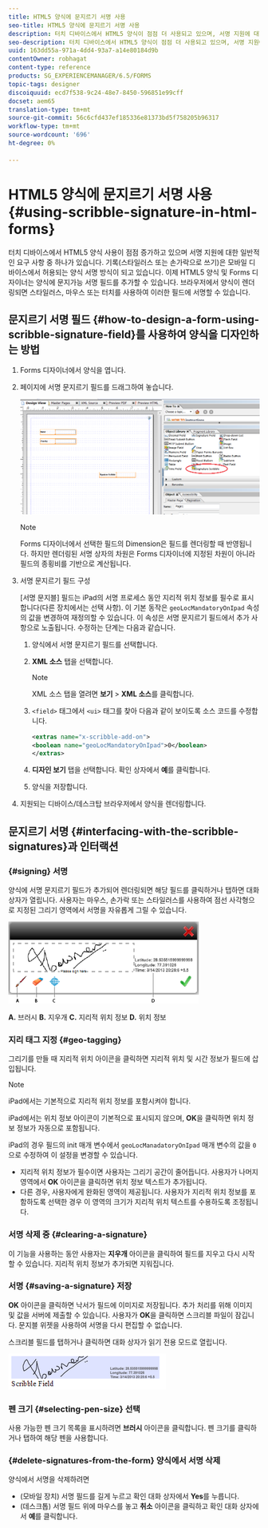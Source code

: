 ```yaml
---
title: HTML5 양식에 문지르기 서명 사용
seo-title: HTML5 양식에 문지르기 서명 사용
description: 터치 디바이스에서 HTML5 양식이 점점 더 사용되고 있으며, 서명 지원에 대한 일반적인 요구 사항 중 하나가 있습니다. 모바일 디바이스에서 문서에 서명하는 것이 일반적으로 통용되고 있습니다.
seo-description: 터치 디바이스에서 HTML5 양식이 점점 더 사용되고 있으며, 서명 지원에 대한 일반적인 요구 사항 중 하나가 있습니다. 모바일 디바이스에서 문서에 서명하는 것이 일반적으로 통용되고 있습니다.
uuid: 163dd55a-971a-4dd4-93a7-a14e80184d9b
contentOwner: robhagat
content-type: reference
products: SG_EXPERIENCEMANAGER/6.5/FORMS
topic-tags: designer
discoiquuid: ecd7f538-9c24-48e7-8450-596851e99cff
docset: aem65
translation-type: tm+mt
source-git-commit: 56c6cfd437ef185336e81373bd5f758205b96317
workflow-type: tm+mt
source-wordcount: '696'
ht-degree: 0%

---
```



# HTML5 양식에 문지르기 서명 사용{#using-scribble-signature-in-html-forms}

터치 디바이스에서 HTML5 양식 사용이 점점 증가하고 있으며 서명 지원에 대한 일반적인 요구 사항 중 하나가 있습니다. 기록(스타일러스 또는 손가락으로 쓰기)은 모바일 디바이스에서 허용되는 양식 서명 방식이 되고 있습니다. 이제 HTML5 양식 및 Forms 디자이너는 양식에 문지가능 서명 필드를 추가할 수 있습니다. 브라우저에서 양식이 렌더링되면 스타일러스, 마우스 또는 터치를 사용하여 이러한 필드에 서명할 수 있습니다.

## 문지르기 서명 필드 {#how-to-design-a-form-using-scribble-signature-field}를 사용하여 양식을 디자인하는 방법

1. Forms 디자이너에서 양식을 엽니다.
1. 페이지에 서명 문지르기 필드를 드래그하여 놓습니다.

   ![designer_scribble](assets/designer_scribble.png)

   >[!NOTE]
   >
   >Forms 디자이너에서 선택한 필드의 Dimension은 필드를 렌더링할 때 반영됩니다. 하지만 렌더링된 서명 상자의 차원은 Forms 디자이너에 지정된 차원이 아니라 필드의 종횡비를 기반으로 계산됩니다.

1. 서명 문지르기 필드 구성

   [서명 문지블] 필드는 iPad의 서명 프로세스 동안 지리적 위치 정보를 필수로 표시합니다(다른 장치에서는 선택 사항). 이 기본 동작은 `geoLocMandatoryOnIpad` 속성의 값을 변경하여 재정의할 수 있습니다. 이 속성은 서명 문지르기 필드에서 추가 사항으로 노출됩니다. 수정하는 단계는 다음과 같습니다.

   1. 양식에서 서명 문지르기 필드를 선택합니다.
   1. **XML 소스** 탭을 선택합니다.

      >[!NOTE]
      >
      >XML 소스 탭을 열려면 **보기** > **XML 소스**&#x200B;를 클릭합니다.

   1. `<field>` 태그에서 `<ui>` 태그를 찾아 다음과 같이 보이도록 소스 코드를 수정합니다.

      ```xml
      <extras name="x-scribble-add-on">
      <boolean name="geoLocMandatoryOnIpad">0</boolean>
      </extras>
      ```

   1. **디자인 보기** 탭을 선택합니다. 확인 상자에서 **예**&#x200B;를 클릭합니다.
   1. 양식을 저장합니다.

1. 지원되는 디바이스/데스크탑 브라우저에서 양식을 렌더링합니다.

## 문지르기 서명 {#interfacing-with-the-scribble-signatures}과 인터랙션

### {#signing} 서명

양식에 서명 문지르기 필드가 추가되어 렌더링되면 해당 필드를 클릭하거나 탭하면 대화 상자가 열립니다. 사용자는 마우스, 손가락 또는 스타일러스를 사용하여 점선 사각형으로 지정된 그리기 영역에서 서명을 자유롭게 그릴 수 있습니다.

![위치 정보](assets/geolocation.png)

**A.** 브러시  **B.** 지우개  **C.** 지리적 위치 정보  **D.** 위치 정보

### 지리 태그 지정 {#geo-tagging}

그리기를 만들 때 지리적 위치 아이콘을 클릭하면 지리적 위치 및 시간 정보가 필드에 삽입됩니다.

>[!NOTE]
iPad에서는 기본적으로 지리적 위치 정보를 포함시켜야 합니다.

iPad에서는 위치 정보 아이콘이 기본적으로 표시되지 않으며, **OK**&#x200B;을 클릭하면 위치 정보 정보가 자동으로 포함됩니다.

iPad의 경우 필드의 init 매개 변수에서 `geoLocManadatoryOnIpad` 매개 변수의 값을 `0`으로 수정하여 이 설정을 변경할 수 있습니다.

* 지리적 위치 정보가 필수이면 사용자는 그리기 공간이 줄어듭니다. 사용자가 나머지 영역에서 **OK** 아이콘을 클릭하면 위치 정보 텍스트가 추가됩니다.
* 다른 경우, 사용자에게 완화된 영역이 제공됩니다. 사용자가 지리적 위치 정보를 포함하도록 선택한 경우 이 영역의 크기가 지리적 위치 텍스트를 수용하도록 조정됩니다.

### 서명 삭제 중 {#clearing-a-signature}

이 기능을 사용하는 동안 사용자는 **지우개** 아이콘을 클릭하여 필드를 지우고 다시 시작할 수 있습니다. 지리적 위치 정보가 추가되면 지워집니다.

### 서명 {#saving-a-signature} 저장

**OK** 아이콘을 클릭하면 낙서가 필드에 이미지로 저장됩니다. 추가 처리를 위해 이미지 및 값을 서버에 제출할 수 있습니다. 사용자가 **OK**&#x200B;을 클릭하면 스크리블 파일이 잠깁니다. 문지블 위젯을 사용하여 서명을 다시 편집할 수 없습니다.

스크리블 필드를 탭하거나 클릭하면 대화 상자가 읽기 전용 모드로 열립니다.

![1](assets/3.png)

### 펜 크기 {#selecting-pen-size} 선택

사용 가능한 펜 크기 목록을 표시하려면 **브러시** 아이콘을 클릭합니다. 펜 크기를 클릭하거나 탭하여 해당 펜을 사용합니다.

### {#delete-signatures-from-the-form} 양식에서 서명 삭제

양식에서 서명을 삭제하려면

* (모바일 장치) 서명 필드를 길게 누르고 확인 대화 상자에서 **Yes**&#x200B;를 누릅니다.
* (데스크톱) 서명 필드 위에 마우스를 놓고 **취소** 아이콘을 클릭하고 확인 대화 상자에서 **예**&#x200B;를 클릭합니다.
